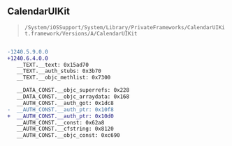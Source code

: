 ## CalendarUIKit

> `/System/iOSSupport/System/Library/PrivateFrameworks/CalendarUIKit.framework/Versions/A/CalendarUIKit`

```diff

-1240.5.9.0.0
+1240.6.4.0.0
   __TEXT.__text: 0x15ad70
   __TEXT.__auth_stubs: 0x3b70
   __TEXT.__objc_methlist: 0x7300

   __DATA_CONST.__objc_superrefs: 0x228
   __DATA_CONST.__objc_arraydata: 0x168
   __AUTH_CONST.__auth_got: 0x1dc8
-  __AUTH_CONST.__auth_ptr: 0x10f8
+  __AUTH_CONST.__auth_ptr: 0x10d0
   __AUTH_CONST.__const: 0x62a8
   __AUTH_CONST.__cfstring: 0x8120
   __AUTH_CONST.__objc_const: 0xc690

```
